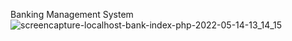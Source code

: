Banking Management System
![screencapture-localhost-bank-index-php-2022-05-14-13_14_15](https://github.com/GauravY96/Banking-Management-System/assets/164605389/df29ced1-3871-4a46-9eed-703e22568d04)

